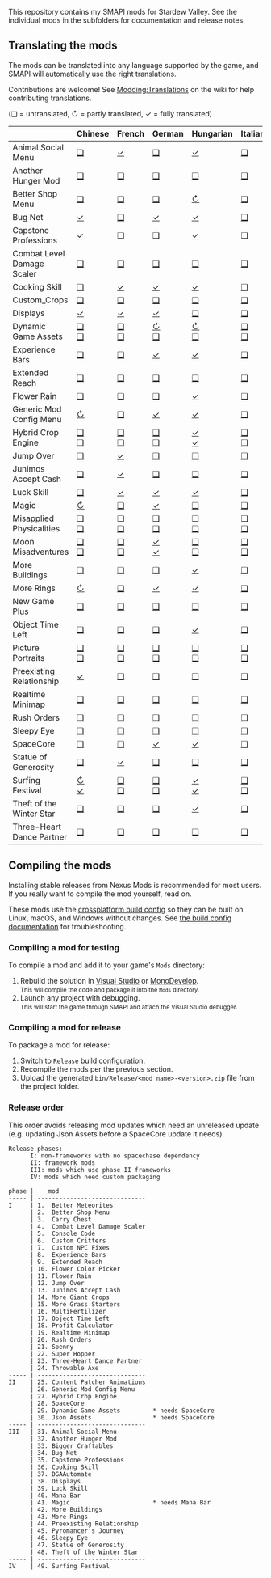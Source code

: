 ﻿This repository contains my SMAPI mods for Stardew Valley. See the individual mods in the
subfolders for documentation and release notes.

## Translating the mods
<!--

    This section is auto-generated using a script, there's no need to edit it manually.
    https://gist.github.com/Pathoschild/040ff6c8dc863ed2a7a828aa04447033

-->
The mods can be translated into any language supported by the game, and SMAPI will automatically
use the right translations.

Contributions are welcome! See [Modding:Translations](https://stardewvalleywiki.com/Modding:Translations)
on the wiki for help contributing translations.

(❑ = untranslated, ↻ = partly translated, ✓ = fully translated)

&nbsp;                     | Chinese                                                                                                            | French                                                                                                            | German                                                                                                            | Hungarian                                                                                                                         | Italian                                                                                                           | Japanese                                                                                                          | Korean                                                                                                                    | [Polish]                                                                                                          | Portuguese                                                                                                         | Russian                                                                                                            | Spanish                                                                                                                           | [Thai]                                                                                                                    | Turkish                                                                                                           | [Ukrainian]
:------------------------- | :----------------------------------------------------------------------------------------------------------------- | :---------------------------------------------------------------------------------------------------------------- | :---------------------------------------------------------------------------------------------------------------- | :-------------------------------------------------------------------------------------------------------------------------------- | :---------------------------------------------------------------------------------------------------------------- | :---------------------------------------------------------------------------------------------------------------- | :------------------------------------------------------------------------------------------------------------------------ | :---------------------------------------------------------------------------------------------------------------- | :----------------------------------------------------------------------------------------------------------------- | :----------------------------------------------------------------------------------------------------------------- | :-------------------------------------------------------------------------------------------------------------------------------- | :------------------------------------------------------------------------------------------------------------------------ | :---------------------------------------------------------------------------------------------------------------- | :----------------------------------------------------------------------------------------------------------------
Animal Social Menu         | [❑](AnimalSocialMenu/i18n)                                                                                         | [✓](AnimalSocialMenu/i18n/fr.json)                                                                                | [❑](AnimalSocialMenu/i18n)                                                                                        | [✓](AnimalSocialMenu/i18n/hu.json)                                                                                                | [❑](AnimalSocialMenu/i18n)                                                                                        | [❑](AnimalSocialMenu/i18n)                                                                                        | [✓](AnimalSocialMenu/i18n/ko.json)                                                                                        | [❑](AnimalSocialMenu/i18n)                                                                                        | [❑](AnimalSocialMenu/i18n)                                                                                         | [❑](AnimalSocialMenu/i18n)                                                                                         | [✓](AnimalSocialMenu/i18n/es.json)                                                                                                | [✓](AnimalSocialMenu/i18n/th.json)                                                                                        | [❑](AnimalSocialMenu/i18n)                                                                                        | [✓](AnimalSocialMenu/i18n/uk.json)
Another Hunger Mod         | [❑](AnotherHungerMod/i18n)                                                                                         | [❑](AnotherHungerMod/i18n)                                                                                        | [❑](AnotherHungerMod/i18n)                                                                                        | [❑](AnotherHungerMod/i18n)                                                                                                        | [❑](AnotherHungerMod/i18n)                                                                                        | [❑](AnotherHungerMod/i18n)                                                                                        | [✓](AnotherHungerMod/i18n/ko.json)                                                                                        | [❑](AnotherHungerMod/i18n)                                                                                        | [❑](AnotherHungerMod/i18n)                                                                                         | [❑](AnotherHungerMod/i18n)                                                                                         | [✓](AnotherHungerMod/i18n/es.json)                                                                                                | [❑](AnotherHungerMod/i18n)                                                                                                | [❑](AnotherHungerMod/i18n)                                                                                        | [✓](AnotherHungerMod/i18n/uk.json)
Better Shop Menu           | [❑](BetterShopMenu/i18n)                                                                                           | [❑](BetterShopMenu/i18n)                                                                                          | [❑](BetterShopMenu/i18n)                                                                                          | [↻](BetterShopMenu/i18n/hu.json)                                                                                                  | [❑](BetterShopMenu/i18n)                                                                                          | [❑](BetterShopMenu/i18n)                                                                                          | [↻](BetterShopMenu/i18n/ko.json)                                                                                          | [❑](BetterShopMenu/i18n)                                                                                          | [❑](BetterShopMenu/i18n)                                                                                           | [❑](BetterShopMenu/i18n)                                                                                           | [↻](BetterShopMenu/i18n/es.json)                                                                                                  | [↻](BetterShopMenu/i18n/th.json)                                                                                          | [❑](BetterShopMenu/i18n)                                                                                          | [✓](BetterShopMenu/i18n/uk.json)
Bug Net                    | [✓](BugNet/i18n/zh.json)                                                                                           | [❑](BugNet/i18n)                                                                                                  | [✓](BugNet/i18n/de.json)                                                                                          | [✓](BugNet/i18n/hu.json)                                                                                                          | [❑](BugNet/i18n)                                                                                                  | [❑](BugNet/i18n)                                                                                                  | [✓](BugNet/i18n/ko.json)                                                                                                  | [❑](BugNet/i18n)                                                                                                  | [❑](BugNet/i18n)                                                                                                   | [❑](BugNet/i18n)                                                                                                   | [✓](BugNet/i18n/es.json)                                                                                                          | [✓](BugNet/i18n/th.json)                                                                                                  | [❑](BugNet/i18n)                                                                                                  | [✓](BugNet/i18n/uk.json)
Capstone Professions       | [✓](CapstoneProfessions/i18n/zh.json)                                                                              | [❑](CapstoneProfessions/i18n)                                                                                     | [❑](CapstoneProfessions/i18n)                                                                                     | [✓](CapstoneProfessions/i18n/hu.json)                                                                                             | [❑](CapstoneProfessions/i18n)                                                                                     | [❑](CapstoneProfessions/i18n)                                                                                     | [✓](CapstoneProfessions/i18n/ko.json)                                                                                     | [❑](CapstoneProfessions/i18n)                                                                                     | [❑](CapstoneProfessions/i18n)                                                                                      | [❑](CapstoneProfessions/i18n)                                                                                      | [✓](CapstoneProfessions/i18n/es.json)                                                                                             | [✓](CapstoneProfessions/i18n/th.json)                                                                                     | [❑](CapstoneProfessions/i18n)                                                                                     | [✓](CapstoneProfessions/i18n/uk.json)
Combat Level Damage Scaler | [❑](CombatLevelDamageScaler/i18n)                                                                                  | [❑](CombatLevelDamageScaler/i18n)                                                                                 | [❑](CombatLevelDamageScaler/i18n)                                                                                 | [❑](CombatLevelDamageScaler/i18n)                                                                                                 | [❑](CombatLevelDamageScaler/i18n)                                                                                 | [❑](CombatLevelDamageScaler/i18n)                                                                                 | [✓](CombatLevelDamageScaler/i18n/ko.json)                                                                                 | [❑](CombatLevelDamageScaler/i18n)                                                                                 | [❑](CombatLevelDamageScaler/i18n)                                                                                  | [❑](CombatLevelDamageScaler/i18n)                                                                                  | [✓](CombatLevelDamageScaler/i18n/es.json)                                                                                         | [✓](CombatLevelDamageScaler/i18n/th.json)                                                                                 | [❑](CombatLevelDamageScaler/i18n)                                                                                 | [✓](CombatLevelDamageScaler/i18n/uk.json)
Cooking Skill              | [❑](CookingSkill/i18n)                                                                                             | [✓](CookingSkill/i18n/fr.json)                                                                                    | [✓](CookingSkill/i18n/de.json)                                                                                    | [✓](CookingSkill/i18n/hu.json)                                                                                                    | [❑](CookingSkill/i18n)                                                                                            | [❑](CookingSkill/i18n)                                                                                            | [✓](CookingSkill/i18n/ko.json)                                                                                            | [❑](CookingSkill/i18n)                                                                                            | [❑](CookingSkill/i18n)                                                                                             | [❑](CookingSkill/i18n)                                                                                             | [✓](CookingSkill/i18n/es.json)                                                                                                    | [✓](CookingSkill/i18n/th.json)                                                                                            | [❑](CookingSkill/i18n)                                                                                            | [✓](CookingSkill/i18n/uk.json)
Custom_Crops               | [❑](Custom_Crops/i18n)                                                                                             | [❑](Custom_Crops/i18n)                                                                                            | [❑](Custom_Crops/i18n)                                                                                            | [❑](Custom_Crops/i18n)                                                                                                            | [❑](Custom_Crops/i18n)                                                                                            | [❑](Custom_Crops/i18n)                                                                                            | [❑](Custom_Crops/i18n)                                                                                                    | [❑](Custom_Crops/i18n)                                                                                            | [❑](Custom_Crops/i18n)                                                                                             | [❑](Custom_Crops/i18n)                                                                                             | [❑](Custom_Crops/i18n)                                                                                                            | [❑](Custom_Crops/i18n)                                                                                                    | [❑](Custom_Crops/i18n)                                                                                            | [✓](Custom_Crops/i18n/uk.json)
Displays                   | [✓](Displays/i18n/zh.json)                                                                                         | [✓](Displays/i18n/fr.json)                                                                                        | [✓](Displays/i18n/de.json)                                                                                        | [❑](Displays/i18n)                                                                                                                | [❑](Displays/i18n)                                                                                                | [❑](Displays/i18n)                                                                                                | [✓](Displays/i18n/ko.json)                                                                                                | [❑](Displays/i18n)                                                                                                | [❑](Displays/i18n)                                                                                                 | [❑](Displays/i18n)                                                                                                 | [✓](Displays/i18n/es.json)                                                                                                        | [✓](Displays/i18n/th.json)                                                                                                | [❑](Displays/i18n)                                                                                                | [✓](Displays/i18n/uk.json)
Dynamic Game Assets        | [❑](DynamicGameAssets/i18n)<br />[❑](DynamicGameAssets/content-packs/DynamicGameAssets.Example/i18n)               | [❑](DynamicGameAssets/i18n)<br />[❑](DynamicGameAssets/content-packs/DynamicGameAssets.Example/i18n)              | [↻](DynamicGameAssets/i18n/de.json)<br />[❑](DynamicGameAssets/content-packs/DynamicGameAssets.Example/i18n)      | [↻](DynamicGameAssets/i18n/hu.json)<br />[❑](DynamicGameAssets/content-packs/DynamicGameAssets.Example/i18n)                      | [❑](DynamicGameAssets/i18n)<br />[❑](DynamicGameAssets/content-packs/DynamicGameAssets.Example/i18n)              | [❑](DynamicGameAssets/i18n)<br />[❑](DynamicGameAssets/content-packs/DynamicGameAssets.Example/i18n)              | [↻](DynamicGameAssets/i18n/ko.json)<br />[❑](DynamicGameAssets/content-packs/DynamicGameAssets.Example/i18n)              | [❑](DynamicGameAssets/i18n)<br />[❑](DynamicGameAssets/content-packs/DynamicGameAssets.Example/i18n)              | [❑](DynamicGameAssets/i18n)<br />[❑](DynamicGameAssets/content-packs/DynamicGameAssets.Example/i18n)               | [❑](DynamicGameAssets/i18n)<br />[❑](DynamicGameAssets/content-packs/DynamicGameAssets.Example/i18n)               | [↻](DynamicGameAssets/i18n/es.json)<br />[↻](DynamicGameAssets/content-packs/DynamicGameAssets.Example/i18n/es.json)              | [↻](DynamicGameAssets/i18n/th.json)<br />[❑](DynamicGameAssets/content-packs/DynamicGameAssets.Example/i18n)              | [❑](DynamicGameAssets/i18n)<br />[❑](DynamicGameAssets/content-packs/DynamicGameAssets.Example/i18n)              | [✓](DynamicGameAssets/i18n/uk.json)<br />[❑](DynamicGameAssets/content-packs/DynamicGameAssets.Example/i18n)
Experience Bars            | [❑](ExperienceBars/i18n)                                                                                           | [❑](ExperienceBars/i18n)                                                                                          | [✓](ExperienceBars/i18n/de.json)                                                                                  | [✓](ExperienceBars/i18n/hu.json)                                                                                                  | [❑](ExperienceBars/i18n)                                                                                          | [❑](ExperienceBars/i18n)                                                                                          | [✓](ExperienceBars/i18n/ko.json)                                                                                          | [❑](ExperienceBars/i18n)                                                                                          | [❑](ExperienceBars/i18n)                                                                                           | [❑](ExperienceBars/i18n)                                                                                           | [✓](ExperienceBars/i18n/es.json)                                                                                                  | [✓](ExperienceBars/i18n/th.json)                                                                                          | [❑](ExperienceBars/i18n)                                                                                          | [✓](ExperienceBars/i18n/uk.json)
Extended Reach             | [❑](ExtendedReach/i18n)                                                                                            | [❑](ExtendedReach/i18n)                                                                                           | [❑](ExtendedReach/i18n)                                                                                           | [❑](ExtendedReach/i18n)                                                                                                           | [❑](ExtendedReach/i18n)                                                                                           | [❑](ExtendedReach/i18n)                                                                                           | [❑](ExtendedReach/i18n)                                                                                                   | [❑](ExtendedReach/i18n)                                                                                           | [❑](ExtendedReach/i18n)                                                                                            | [❑](ExtendedReach/i18n)                                                                                            | [✓](ExtendedReach/i18n/es.json)                                                                                                   | [❑](ExtendedReach/i18n)                                                                                                   | [❑](ExtendedReach/i18n)                                                                                           | [✓](ExtendedReach/i18n/uk.json)
Flower Rain                | [❑](FlowerRain/i18n)                                                                                               | [❑](FlowerRain/i18n)                                                                                              | [❑](FlowerRain/i18n)                                                                                              | [✓](FlowerRain/i18n/hu.json)                                                                                                      | [❑](FlowerRain/i18n)                                                                                              | [❑](FlowerRain/i18n)                                                                                              | [✓](FlowerRain/i18n/ko.json)                                                                                              | [❑](FlowerRain/i18n)                                                                                              | [❑](FlowerRain/i18n)                                                                                               | [❑](FlowerRain/i18n)                                                                                               | [✓](FlowerRain/i18n/es.json)                                                                                                      | [❑](FlowerRain/i18n)                                                                                                      | [❑](FlowerRain/i18n)                                                                                              | [✓](FlowerRain/i18n/uk.json)
Generic Mod Config Menu    | [↻](GenericModConfigMenu/i18n/zh.json)                                                                             | [❑](GenericModConfigMenu/i18n)                                                                                    | [✓](GenericModConfigMenu/i18n/de.json)                                                                            | [✓](GenericModConfigMenu/i18n/hu.json)                                                                                            | [❑](GenericModConfigMenu/i18n)                                                                                    | [❑](GenericModConfigMenu/i18n)                                                                                    | [✓](GenericModConfigMenu/i18n/ko.json)                                                                                    | [✓](GenericModConfigMenu/i18n/pl.json)                                                                            | [❑](GenericModConfigMenu/i18n)                                                                                     | [↻](GenericModConfigMenu/i18n/ru.json)                                                                             | [✓](GenericModConfigMenu/i18n/es.json)                                                                                            | [↻](GenericModConfigMenu/i18n/th.json)                                                                                    | [❑](GenericModConfigMenu/i18n)                                                                                    | [✓](GenericModConfigMenu/i18n/uk.json)
Hybrid Crop Engine         | [❑](HybridCropEngine/i18n)<br />[❑](HybridCropEngine/content-packs/%5BHCE%5D%20Garsnips/%5BJA%5D%20Garsnips/i18n)  | [❑](HybridCropEngine/i18n)<br />[❑](HybridCropEngine/content-packs/%5BHCE%5D%20Garsnips/%5BJA%5D%20Garsnips/i18n) | [❑](HybridCropEngine/i18n)<br />[❑](HybridCropEngine/content-packs/%5BHCE%5D%20Garsnips/%5BJA%5D%20Garsnips/i18n) | [✓](HybridCropEngine/i18n/hu.json)<br />[✓](HybridCropEngine/content-packs/%5BHCE%5D%20Garsnips/%5BJA%5D%20Garsnips/i18n/hu.json) | [❑](HybridCropEngine/i18n)<br />[❑](HybridCropEngine/content-packs/%5BHCE%5D%20Garsnips/%5BJA%5D%20Garsnips/i18n) | [❑](HybridCropEngine/i18n)<br />[❑](HybridCropEngine/content-packs/%5BHCE%5D%20Garsnips/%5BJA%5D%20Garsnips/i18n) | [✓](HybridCropEngine/i18n/ko.json)<br />[❑](HybridCropEngine/content-packs/%5BHCE%5D%20Garsnips/%5BJA%5D%20Garsnips/i18n) | [❑](HybridCropEngine/i18n)<br />[❑](HybridCropEngine/content-packs/%5BHCE%5D%20Garsnips/%5BJA%5D%20Garsnips/i18n) | [❑](HybridCropEngine/i18n)<br />[❑](HybridCropEngine/content-packs/%5BHCE%5D%20Garsnips/%5BJA%5D%20Garsnips/i18n)  | [❑](HybridCropEngine/i18n)<br />[❑](HybridCropEngine/content-packs/%5BHCE%5D%20Garsnips/%5BJA%5D%20Garsnips/i18n)  | [✓](HybridCropEngine/i18n/es.json)<br />[✓](HybridCropEngine/content-packs/%5BHCE%5D%20Garsnips/%5BJA%5D%20Garsnips/i18n/es.json) | [✓](HybridCropEngine/i18n/th.json)<br />[❑](HybridCropEngine/content-packs/%5BHCE%5D%20Garsnips/%5BJA%5D%20Garsnips/i18n) | [❑](HybridCropEngine/i18n)<br />[❑](HybridCropEngine/content-packs/%5BHCE%5D%20Garsnips/%5BJA%5D%20Garsnips/i18n) | [✓](HybridCropEngine/i18n/uk.json)<br />[❑](HybridCropEngine/content-packs/%5BHCE%5D%20Garsnips/%5BJA%5D%20Garsnips/i18n)
Jump Over                  | [❑](JumpOver/i18n)                                                                                                 | [✓](JumpOver/i18n/fr.json)                                                                                        | [❑](JumpOver/i18n)                                                                                                | [❑](JumpOver/i18n)                                                                                                                | [❑](JumpOver/i18n)                                                                                                | [❑](JumpOver/i18n)                                                                                                | [✓](JumpOver/i18n/ko.json)                                                                                                | [❑](JumpOver/i18n)                                                                                                | [❑](JumpOver/i18n)                                                                                                 | [❑](JumpOver/i18n)                                                                                                 | [✓](JumpOver/i18n/es.json)                                                                                                        | [✓](JumpOver/i18n/th.json)                                                                                                | [❑](JumpOver/i18n)                                                                                                | [✓](JumpOver/i18n/uk.json)
Junimos Accept Cash        | [❑](JunimosAcceptCash/i18n)                                                                                        | [✓](JunimosAcceptCash/i18n/fr.json)                                                                               | [❑](JunimosAcceptCash/i18n)                                                                                       | [❑](JunimosAcceptCash/i18n)                                                                                                       | [❑](JunimosAcceptCash/i18n)                                                                                       | [❑](JunimosAcceptCash/i18n)                                                                                       | [✓](JunimosAcceptCash/i18n/ko.json)                                                                                       | [❑](JunimosAcceptCash/i18n)                                                                                       | [❑](JunimosAcceptCash/i18n)                                                                                        | [❑](JunimosAcceptCash/i18n)                                                                                        | [✓](JunimosAcceptCash/i18n/es.json)                                                                                               | [✓](JunimosAcceptCash/i18n/th.json)                                                                                       | [❑](JunimosAcceptCash/i18n)                                                                                       | [✓](JunimosAcceptCash/i18n/uk.json)
Luck Skill                 | [❑](LuckSkill/i18n)                                                                                                | [✓](LuckSkill/i18n/fr.json)                                                                                       | [✓](LuckSkill/i18n/de.json)                                                                                       | [✓](LuckSkill/i18n/hu.json)                                                                                                       | [❑](LuckSkill/i18n)                                                                                               | [❑](LuckSkill/i18n)                                                                                               | [✓](LuckSkill/i18n/ko.json)                                                                                               | [❑](LuckSkill/i18n)                                                                                               | [❑](LuckSkill/i18n)                                                                                                | [❑](LuckSkill/i18n)                                                                                                | [✓](LuckSkill/i18n/es.json)                                                                                                       | [❑](LuckSkill/i18n)                                                                                                       | [❑](LuckSkill/i18n)                                                                                               | [✓](LuckSkill/i18n/uk.json)
Magic                      | [↻](Magic/i18n/zh.json)                                                                                            | [❑](Magic/i18n)                                                                                                   | [✓](Magic/i18n/de.json)                                                                                           | [❑](Magic/i18n)                                                                                                                   | [❑](Magic/i18n)                                                                                                   | [❑](Magic/i18n)                                                                                                   | [↻](Magic/i18n/ko.json)                                                                                                   | [❑](Magic/i18n)                                                                                                   | [↻](Magic/i18n/pt.json)                                                                                            | [↻](Magic/i18n/ru.json)                                                                                            | [✓](Magic/i18n/es.json)                                                                                                           | [❑](Magic/i18n)                                                                                                           | [❑](Magic/i18n)                                                                                                   | [✓](Magic/i18n/uk.json)
Misapplied Physicalities   | [❑](MisappliedPhysicalities/i18n)<br />[❑](MisappliedPhysicalities/assets/dga/i18n)                                | [❑](MisappliedPhysicalities/i18n)<br />[❑](MisappliedPhysicalities/assets/dga/i18n)                               | [❑](MisappliedPhysicalities/i18n)<br />[❑](MisappliedPhysicalities/assets/dga/i18n)                               | [❑](MisappliedPhysicalities/i18n)<br />[❑](MisappliedPhysicalities/assets/dga/i18n)                                               | [❑](MisappliedPhysicalities/i18n)<br />[❑](MisappliedPhysicalities/assets/dga/i18n)                               | [❑](MisappliedPhysicalities/i18n)<br />[❑](MisappliedPhysicalities/assets/dga/i18n)                               | [❑](MisappliedPhysicalities/i18n)<br />[❑](MisappliedPhysicalities/assets/dga/i18n)                                       | [❑](MisappliedPhysicalities/i18n)<br />[❑](MisappliedPhysicalities/assets/dga/i18n)                               | [❑](MisappliedPhysicalities/i18n)<br />[❑](MisappliedPhysicalities/assets/dga/i18n)                                | [❑](MisappliedPhysicalities/i18n)<br />[❑](MisappliedPhysicalities/assets/dga/i18n)                                | [❑](MisappliedPhysicalities/i18n)<br />[❑](MisappliedPhysicalities/assets/dga/i18n)                                               | [❑](MisappliedPhysicalities/i18n)<br />[❑](MisappliedPhysicalities/assets/dga/i18n)                                       | [❑](MisappliedPhysicalities/i18n)<br />[❑](MisappliedPhysicalities/assets/dga/i18n)                               | [✓](MisappliedPhysicalities/i18n/uk.json)<br />[❑](MisappliedPhysicalities/assets/dga/i18n)
Moon Misadventures         | [❑](MoonMisadventures/i18n)<br />[❑](MoonMisadventures/assets/dga/i18n)                                            | [❑](MoonMisadventures/i18n)<br />[❑](MoonMisadventures/assets/dga/i18n)                                           | [✓](MoonMisadventures/i18n/de.json)<br />[✓](MoonMisadventures/assets/dga/i18n/de.json)                           | [❑](MoonMisadventures/i18n)<br />[❑](MoonMisadventures/assets/dga/i18n)                                                           | [❑](MoonMisadventures/i18n)<br />[❑](MoonMisadventures/assets/dga/i18n)                                           | [❑](MoonMisadventures/i18n)<br />[❑](MoonMisadventures/assets/dga/i18n)                                           | [❑](MoonMisadventures/i18n)<br />[❑](MoonMisadventures/assets/dga/i18n)                                                   | [❑](MoonMisadventures/i18n)<br />[❑](MoonMisadventures/assets/dga/i18n)                                           | [❑](MoonMisadventures/i18n)<br />[❑](MoonMisadventures/assets/dga/i18n)                                            | [❑](MoonMisadventures/i18n)<br />[❑](MoonMisadventures/assets/dga/i18n)                                            | [✓](MoonMisadventures/i18n/es.json)<br />[❑](MoonMisadventures/assets/dga/i18n)                                                   | [❑](MoonMisadventures/i18n)<br />[❑](MoonMisadventures/assets/dga/i18n)                                                   | [❑](MoonMisadventures/i18n)<br />[❑](MoonMisadventures/assets/dga/i18n)                                           | [✓](MoonMisadventures/i18n/uk.json)<br />[❑](MoonMisadventures/assets/dga/i18n)
More Buildings             | [❑](MoreBuildings/i18n)                                                                                            | [❑](MoreBuildings/i18n)                                                                                           | [❑](MoreBuildings/i18n)                                                                                           | [✓](MoreBuildings/i18n/hu.json)                                                                                                   | [❑](MoreBuildings/i18n)                                                                                           | [❑](MoreBuildings/i18n)                                                                                           | [✓](MoreBuildings/i18n/ko.json)                                                                                           | [❑](MoreBuildings/i18n)                                                                                           | [❑](MoreBuildings/i18n)                                                                                            | [❑](MoreBuildings/i18n)                                                                                            | [✓](MoreBuildings/i18n/es.json)                                                                                                   | [✓](MoreBuildings/i18n/th.json)                                                                                           | [❑](MoreBuildings/i18n)                                                                                           | [✓](MoreBuildings/i18n/uk.json)
More Rings                 | [↻](MoreRings/i18n/zh.json)                                                                                        | [❑](MoreRings/i18n)                                                                                               | [✓](MoreRings/i18n/de.json)                                                                                       | [✓](MoreRings/i18n/hu.json)                                                                                                       | [❑](MoreRings/i18n)                                                                                               | [❑](MoreRings/i18n)                                                                                               | [✓](MoreRings/i18n/ko.json)                                                                                               | [❑](MoreRings/i18n)                                                                                               | [❑](MoreRings/i18n)                                                                                                | [❑](MoreRings/i18n)                                                                                                | [✓](MoreRings/i18n/es.json)                                                                                                       | [❑](MoreRings/i18n)                                                                                                       | [❑](MoreRings/i18n)                                                                                               | [✓](MoreRings/i18n/uk.json)
New Game Plus              | [❑](NewGamePlus/i18n)                                                                                              | [❑](NewGamePlus/i18n)                                                                                             | [❑](NewGamePlus/i18n)                                                                                             | [❑](NewGamePlus/i18n)                                                                                                             | [❑](NewGamePlus/i18n)                                                                                             | [❑](NewGamePlus/i18n)                                                                                             | [❑](NewGamePlus/i18n)                                                                                                     | [❑](NewGamePlus/i18n)                                                                                             | [❑](NewGamePlus/i18n)                                                                                              | [❑](NewGamePlus/i18n)                                                                                              | [❑](NewGamePlus/i18n)                                                                                                             | [❑](NewGamePlus/i18n)                                                                                                     | [❑](NewGamePlus/i18n)                                                                                             | [✓](NewGamePlus/i18n/uk.json)
Object Time Left           | [❑](ObjectTimeLeft/i18n)                                                                                           | [❑](ObjectTimeLeft/i18n)                                                                                          | [❑](ObjectTimeLeft/i18n)                                                                                          | [✓](ObjectTimeLeft/i18n/hu.json)                                                                                                  | [❑](ObjectTimeLeft/i18n)                                                                                          | [❑](ObjectTimeLeft/i18n)                                                                                          | [✓](ObjectTimeLeft/i18n/ko.json)                                                                                          | [❑](ObjectTimeLeft/i18n)                                                                                          | [❑](ObjectTimeLeft/i18n)                                                                                           | [❑](ObjectTimeLeft/i18n)                                                                                           | [✓](ObjectTimeLeft/i18n/es.json)                                                                                                  | [✓](ObjectTimeLeft/i18n/th.json)                                                                                          | [❑](ObjectTimeLeft/i18n)                                                                                          | [✓](ObjectTimeLeft/i18n/uk.json)
Picture Portraits          | [❑](PicturePortraits/i18n)<br />[❑](PicturePortraits/assets/dga/i18n)                                              | [❑](PicturePortraits/i18n)<br />[❑](PicturePortraits/assets/dga/i18n)                                             | [❑](PicturePortraits/i18n)<br />[❑](PicturePortraits/assets/dga/i18n)                                             | [❑](PicturePortraits/i18n)<br />[❑](PicturePortraits/assets/dga/i18n)                                                             | [❑](PicturePortraits/i18n)<br />[❑](PicturePortraits/assets/dga/i18n)                                             | [❑](PicturePortraits/i18n)<br />[❑](PicturePortraits/assets/dga/i18n)                                             | [❑](PicturePortraits/i18n)<br />[❑](PicturePortraits/assets/dga/i18n)                                                     | [❑](PicturePortraits/i18n)<br />[❑](PicturePortraits/assets/dga/i18n)                                             | [❑](PicturePortraits/i18n)<br />[❑](PicturePortraits/assets/dga/i18n)                                              | [❑](PicturePortraits/i18n)<br />[❑](PicturePortraits/assets/dga/i18n)                                              | [✓](PicturePortraits/i18n/es.json)<br />[✓](PicturePortraits/assets/dga/i18n/es.json)                                             | [✓](PicturePortraits/i18n/th.json)<br />[✓](PicturePortraits/assets/dga/i18n/th.json)                                     | [❑](PicturePortraits/i18n)<br />[❑](PicturePortraits/assets/dga/i18n)                                             | [✓](PicturePortraits/i18n/uk.json)<br />[❑](PicturePortraits/assets/dga/i18n)
Preexisting Relationship   | [✓](PreexistingRelationship/i18n/zh.json)                                                                          | [❑](PreexistingRelationship/i18n)                                                                                 | [❑](PreexistingRelationship/i18n)                                                                                 | [❑](PreexistingRelationship/i18n)                                                                                                 | [❑](PreexistingRelationship/i18n)                                                                                 | [❑](PreexistingRelationship/i18n)                                                                                 | [✓](PreexistingRelationship/i18n/ko.json)                                                                                 | [❑](PreexistingRelationship/i18n)                                                                                 | [❑](PreexistingRelationship/i18n)                                                                                  | [❑](PreexistingRelationship/i18n)                                                                                  | [✓](PreexistingRelationship/i18n/es.json)                                                                                         | [✓](PreexistingRelationship/i18n/th.json)                                                                                 | [❑](PreexistingRelationship/i18n)                                                                                 | [✓](PreexistingRelationship/i18n/uk.json)
Realtime Minimap           | [❑](RealtimeMinimap/i18n)                                                                                          | [❑](RealtimeMinimap/i18n)                                                                                         | [❑](RealtimeMinimap/i18n)                                                                                         | [❑](RealtimeMinimap/i18n)                                                                                                         | [❑](RealtimeMinimap/i18n)                                                                                         | [❑](RealtimeMinimap/i18n)                                                                                         | [✓](RealtimeMinimap/i18n/ko.json)                                                                                         | [❑](RealtimeMinimap/i18n)                                                                                         | [❑](RealtimeMinimap/i18n)                                                                                          | [❑](RealtimeMinimap/i18n)                                                                                          | [✓](RealtimeMinimap/i18n/es.json)                                                                                                 | [❑](RealtimeMinimap/i18n)                                                                                                 | [❑](RealtimeMinimap/i18n)                                                                                         | [✓](RealtimeMinimap/i18n/uk.json)
Rush Orders                | [❑](RushOrders/i18n)                                                                                               | [❑](RushOrders/i18n)                                                                                              | [❑](RushOrders/i18n)                                                                                              | [❑](RushOrders/i18n)                                                                                                              | [❑](RushOrders/i18n)                                                                                              | [❑](RushOrders/i18n)                                                                                              | [✓](RushOrders/i18n/ko.json)                                                                                              | [❑](RushOrders/i18n)                                                                                              | [❑](RushOrders/i18n)                                                                                               | [❑](RushOrders/i18n)                                                                                               | [✓](RushOrders/i18n/es.json)                                                                                                      | [❑](RushOrders/i18n)                                                                                                      | [❑](RushOrders/i18n)                                                                                              | [✓](RushOrders/i18n/uk.json)
Sleepy Eye                 | [❑](SleepyEye/i18n)                                                                                                | [❑](SleepyEye/i18n)                                                                                               | [❑](SleepyEye/i18n)                                                                                               | [❑](SleepyEye/i18n)                                                                                                               | [❑](SleepyEye/i18n)                                                                                               | [❑](SleepyEye/i18n)                                                                                               | [✓](SleepyEye/i18n/ko.json)                                                                                               | [❑](SleepyEye/i18n)                                                                                               | [❑](SleepyEye/i18n)                                                                                                | [❑](SleepyEye/i18n)                                                                                                | [✓](SleepyEye/i18n/es.json)                                                                                                       | [✓](SleepyEye/i18n/th.json)                                                                                               | [❑](SleepyEye/i18n)                                                                                               | [✓](SleepyEye/i18n/uk.json)
SpaceCore                  | [❑](SpaceCore/i18n)                                                                                                | [❑](SpaceCore/i18n)                                                                                               | [✓](SpaceCore/i18n/de.json)                                                                                       | [✓](SpaceCore/i18n/hu.json)                                                                                                       | [❑](SpaceCore/i18n)                                                                                               | [❑](SpaceCore/i18n)                                                                                               | [✓](SpaceCore/i18n/ko.json)                                                                                               | [❑](SpaceCore/i18n)                                                                                               | [❑](SpaceCore/i18n)                                                                                                | [❑](SpaceCore/i18n)                                                                                                | [✓](SpaceCore/i18n/es.json)                                                                                                       | [❑](SpaceCore/i18n)                                                                                                       | [❑](SpaceCore/i18n)                                                                                               | [✓](SpaceCore/i18n/uk.json)
Statue of Generosity       | [❑](StatueOfGenerosity/i18n)                                                                                       | [✓](StatueOfGenerosity/i18n/fr.json)                                                                              | [❑](StatueOfGenerosity/i18n)                                                                                      | [❑](StatueOfGenerosity/i18n)                                                                                                      | [❑](StatueOfGenerosity/i18n)                                                                                      | [❑](StatueOfGenerosity/i18n)                                                                                      | [✓](StatueOfGenerosity/i18n/ko.json)                                                                                      | [❑](StatueOfGenerosity/i18n)                                                                                      | [❑](StatueOfGenerosity/i18n)                                                                                       | [❑](StatueOfGenerosity/i18n)                                                                                       | [✓](StatueOfGenerosity/i18n/es.json)                                                                                              | [✓](StatueOfGenerosity/i18n/th.json)                                                                                      | [❑](StatueOfGenerosity/i18n)                                                                                      | [✓](StatueOfGenerosity/i18n/uk.json)
Surfing Festival           | [↻](SurfingFestival/i18n/zh.json)<br />[✓](SurfingFestival/content-packs/%5BMFM%5D%20SurfingFestival/i18n/zh.json) | [❑](SurfingFestival/i18n)<br />[❑](SurfingFestival/content-packs/%5BMFM%5D%20SurfingFestival/i18n)                | [❑](SurfingFestival/i18n)<br />[❑](SurfingFestival/content-packs/%5BMFM%5D%20SurfingFestival/i18n)                | [✓](SurfingFestival/i18n/hu.json)<br />[✓](SurfingFestival/content-packs/%5BMFM%5D%20SurfingFestival/i18n/hu.json)                | [❑](SurfingFestival/i18n)<br />[❑](SurfingFestival/content-packs/%5BMFM%5D%20SurfingFestival/i18n)                | [❑](SurfingFestival/i18n)<br />[❑](SurfingFestival/content-packs/%5BMFM%5D%20SurfingFestival/i18n)                | [✓](SurfingFestival/i18n/ko.json)<br />[✓](SurfingFestival/content-packs/%5BMFM%5D%20SurfingFestival/i18n/ko.json)        | [❑](SurfingFestival/i18n)<br />[❑](SurfingFestival/content-packs/%5BMFM%5D%20SurfingFestival/i18n)                | [↻](SurfingFestival/i18n/pt.json)<br />[✓](SurfingFestival/content-packs/%5BMFM%5D%20SurfingFestival/i18n/pt.json) | [↻](SurfingFestival/i18n/ru.json)<br />[✓](SurfingFestival/content-packs/%5BMFM%5D%20SurfingFestival/i18n/ru.json) | [✓](SurfingFestival/i18n/es.json)<br />[✓](SurfingFestival/content-packs/%5BMFM%5D%20SurfingFestival/i18n/es.json)                | [❑](SurfingFestival/i18n)<br />[❑](SurfingFestival/content-packs/%5BMFM%5D%20SurfingFestival/i18n)                        | [❑](SurfingFestival/i18n)<br />[❑](SurfingFestival/content-packs/%5BMFM%5D%20SurfingFestival/i18n)                | [✓](SurfingFestival/i18n/uk.json)<br />[❑](SurfingFestival/content-packs/%5BMFM%5D%20SurfingFestival/i18n)
Theft of the Winter Star   | [❑](TheftOfTheWinterStar/i18n)                                                                                     | [❑](TheftOfTheWinterStar/i18n)                                                                                    | [❑](TheftOfTheWinterStar/i18n)                                                                                    | [✓](TheftOfTheWinterStar/i18n/hu.json)                                                                                            | [❑](TheftOfTheWinterStar/i18n)                                                                                    | [❑](TheftOfTheWinterStar/i18n)                                                                                    | [✓](TheftOfTheWinterStar/i18n/ko.json)                                                                                    | [❑](TheftOfTheWinterStar/i18n)                                                                                    | [❑](TheftOfTheWinterStar/i18n)                                                                                     | [❑](TheftOfTheWinterStar/i18n)                                                                                     | [✓](TheftOfTheWinterStar/i18n/es.json)                                                                                            | [❑](TheftOfTheWinterStar/i18n)                                                                                            | [❑](TheftOfTheWinterStar/i18n)                                                                                    | [✓](TheftOfTheWinterStar/i18n/uk.json)
Three-Heart Dance Partner  | [❑](ThreeHeartDancePartner/i18n)                                                                                   | [❑](ThreeHeartDancePartner/i18n)                                                                                  | [❑](ThreeHeartDancePartner/i18n)                                                                                  | [❑](ThreeHeartDancePartner/i18n)                                                                                                  | [❑](ThreeHeartDancePartner/i18n)                                                                                  | [❑](ThreeHeartDancePartner/i18n)                                                                                  | [✓](ThreeHeartDancePartner/i18n/ko.json)                                                                                  | [❑](ThreeHeartDancePartner/i18n)                                                                                  | [❑](ThreeHeartDancePartner/i18n)                                                                                   | [❑](ThreeHeartDancePartner/i18n)                                                                                   | [✓](ThreeHeartDancePartner/i18n/es.json)                                                                                          | [❑](ThreeHeartDancePartner/i18n)                                                                                          | [❑](ThreeHeartDancePartner/i18n)                                                                                  | [✓](ThreeHeartDancePartner/i18n/uk.json)

[Polish]: https://www.nexusmods.com/stardewvalley/mods/3616
[Thai]: https://www.nexusmods.com/stardewvalley/mods/7052
[Ukrainian]: https://www.nexusmods.com/stardewvalley/mods/8427

## Compiling the mods
Installing stable releases from Nexus Mods is recommended for most users. If you really want to
compile the mod yourself, read on.

These mods use the [crossplatform build config](https://www.nuget.org/packages/Pathoschild.Stardew.ModBuildConfig)
so they can be built on Linux, macOS, and Windows without changes. See [the build config documentation](https://www.nuget.org/packages/Pathoschild.Stardew.ModBuildConfig)
for troubleshooting.

### Compiling a mod for testing
To compile a mod and add it to your game's `Mods` directory:

1. Rebuild the solution in [Visual Studio](https://www.visualstudio.com/vs/community/) or [MonoDevelop](http://www.monodevelop.com/).  
   <small>This will compile the code and package it into the `Mods` directory.</small>
2. Launch any project with debugging.  
   <small>This will start the game through SMAPI and attach the Visual Studio debugger.</small>

### Compiling a mod for release
To package a mod for release:

1. Switch to `Release` build configuration.
2. Recompile the mods per the previous section.
3. Upload the generated `bin/Release/<mod name>-<version>.zip` file from the project folder.

### Release order
This order avoids releasing mod updates which need an unreleased update (e.g. updating Json Assets
before a SpaceCore update it needs).

```
Release phases:
      I: non-frameworks with no spacechase dependency
      II: framework mods
      III: mods which use phase II frameworks
      IV: mods which need custom packaging

phase |    mod
----- | ------------------------------
I     | 1.  Better Meteorites
      | 2.  Better Shop Menu
      | 3.  Carry Chest
      | 4.  Combat Level Damage Scaler
      | 5.  Console Code
      | 6.  Custom Critters
      | 7.  Custom NPC Fixes
      | 8.  Experience Bars
      | 9.  Extended Reach
      | 10. Flower Color Picker
      | 11. Flower Rain
      | 12. Jump Over
      | 13. Junimos Accept Cash
      | 14. More Giant Crops
      | 15. More Grass Starters
      | 16. MultiFertilizer
      | 17. Object Time Left
      | 18. Profit Calculator
      | 19. Realtime Minimap
      | 20. Rush Orders
      | 21. Spenny
      | 22. Super Hopper
      | 23. Three-Heart Dance Partner
      | 24. Throwable Axe
----- | ------------------------------
II    | 25. Content Patcher Animations
      | 26. Generic Mod Config Menu
      | 27. Hybrid Crop Engine
      | 28. SpaceCore
      | 29. Dynamic Game Assets         * needs SpaceCore
      | 30. Json Assets                 * needs SpaceCore
----- | ------------------------------
III   | 31. Animal Social Menu
      | 32. Another Hunger Mod
      | 33. Bigger Craftables
      | 34. Bug Net
      | 35. Capstone Professions
      | 36. Cooking Skill
      | 37. DGAAutomate
      | 38. Displays
      | 39. Luck Skill
      | 40. Mana Bar
      | 41. Magic                       * needs Mana Bar
      | 42. More Buildings
      | 43. More Rings
      | 44. Preexisting Relationship
      | 45. Pyromancer's Journey
      | 46. Sleepy Eye
      | 47. Statue of Generosity
      | 48. Theft of the Winter Star
----- | ------------------------------
IV    | 49. Surfing Festival
```
